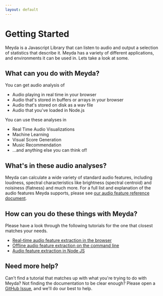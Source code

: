 ```yaml
---
layout: default
---
```


# Getting Started

Meyda is a Javascript Library that can listen to audio and output a selection of
statistics that describe it. Meyda has a variety of different applications, and
environments it can be used in. Lets take a look at some.

## What can you do with Meyda?
You can get audio analysis of
* Audio playing in real time in your browser
* Audio that's stored in buffers or arrays in your browser
* Audio that's stored on disk as a wav file
* Audio that you've loaded in Node.js

You can use these analyses in
* Real Time Audio Visualizations
* Machine Learning
* Visual Score Generation
* Music Recommendation
* ...and anything else you can think of!

## What's in these audio analyses?
Meyda can calculate a wide variety of standard audio features, including
loudness, spectral characteristics like brightness (spectral centroid) and
noisiness (flatness) and much more. For a full list and explanation of the audio
features Meyda supports, please see [our audio feature reference document](https://github.com/meyda/meyda/blob/master/docs/audio-features.md).

## How can you do these things with Meyda?
Please have a look through the following tutorials for the one that closest
matches your needs.

* [Real-time audio feature extraction in the browser](https://github.com/meyda/meyda/blob/master/docs/guides/online-web-audio.md)
* [Offline audio feature extraction on the command line](https://github.com/meyda/meyda/blob/master/docs/guides/offline-cli.md)
* [Audio feature extraction in Node JS](https://github.com/meyda/meyda/blob/master/docs/guides/offline-node.md)

## Need more help?
Can't find a tutorial that matches up with what you're trying to do with Meyda?
Not finding the documentation to be clear enough? Please open a [GitHub Issue](new-issue), and we'll do our best to help.

[audio-features]: https://github.com/meyda/meyda/wiki/Audio-Features
[new-issue]: https://github.com/meyda/meyda/issues/new
[online-web-audio]: /guides/online-web-audio
[offline-cli]: /guides/offline-cli
[offline-node]: /guides/offline-node
